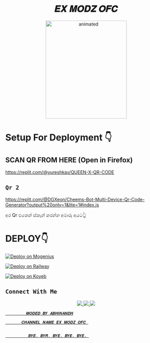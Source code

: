 <h1 align="center">𝑬𝑿 𝑴𝑶𝑫𝒁 𝑶𝑭𝑪<br></h1>
<p align="center">
<img src="https://telegra.ph/file/638a5852557c46fc4f020.jpg" alt="animated" width="253" height="306" />
</p>


# Setup For Deployment 👇

## SCAN QR FROM HERE (Open in Firefox)

https://replit.com/@yureshkav/QUEEN-X-QR-CODE

## `Qr 2`
https://replit.com/@DGXeon/Cheems-Bot-Multi-Device-Qr-Code-Generator?output%20only=1&lite=1#index.js

අර Qr එකෙන් ස්කැන් කරන්න අමාරු අයට👆

# DEPLOY👇

[![Deploy on Mogenius](https://telegra.ph/file/946d83b461457a3c1598c.png)](https://studio.mogenius.com/studio/cloud-space/cloud-space-overview)

[![Deploy on Railway](https://railway.app/button.svg)](https://railway.app/dashboard)

[![Deploy on Koyeb](https://telegra.ph/file/48228bbb836479f7a2863.png)](https://app.koyeb.com/deploy?type=git&repository=&branch=name&name=servicename)

## ```Connect With Me```
<p align="center">
<a href="https://wa.me/918606102841"><img src="https://img.shields.io/badge/Contact AMRU-25D366?style=for-the-badge&logo=whatsapp&logoColor=white" />
<a href="https://chat.whatsapp.com/BmtCeRL04Fs6DjIJpzJqtU"><img src="https://img.shields.io/badge/Join Official GC-25D366?style=for-the-badge&logo=whatsapp&logoColor=white" />
<a href="https://youtube.com/@exmodzofc4699"><img src="https://img.shields.io/badge/Subscribe AMRU-ff0000?style=for-the-badge&logo=youtube&logoColor=ff000000&link=https://www.youtube.com/c/BOTINDO" /><br>
</p>


             𝑴𝑶𝑫𝑬𝑫 𝑩𝒀 𝑨𝑩𝑯𝑰𝑵𝑨𝑵𝑫𝑯

           𝑪𝑯𝑨𝑵𝑵𝑬𝑳 𝑵𝑨𝑴𝑬 𝑬𝑿 𝑴𝑶𝑫𝒁 𝑶𝑭𝑪 
 

              𝑩𝒀𝑬. 𝑩𝒀𝑹. 𝑩𝒀𝑬. 𝑩𝒀𝑬. 𝑩𝒀𝑬. 
